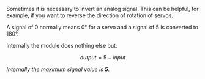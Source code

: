 Sometimes it is necessary to invert an analog signal. This can be helpful, for example, if you want to reverse the direction of rotation of servos.

A signal of 0 normally means 0° for a servo and a signal of 5 is converted to 180°.

Internally the module does nothing else but:

```math
output = 5-input
```

*Internally the maximum signal value is **5**.*